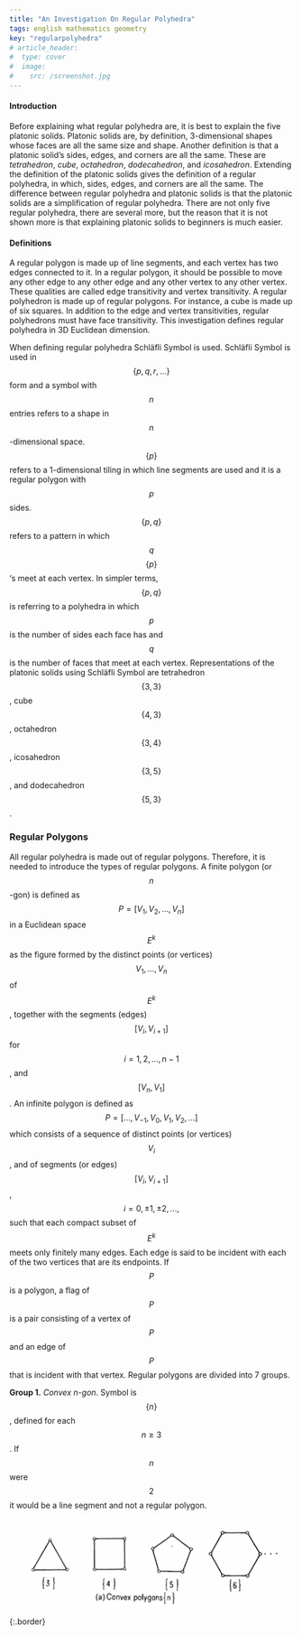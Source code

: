 ```yaml
---
title: "An Investigation On Regular Polyhedra"
tags: english mathematics geometry
key: "regularpolyhedra"
# article_header:
#  type: cover
#  image:
#    src: /screenshot.jpg
---
```


#### Introduction

Before explaining what regular polyhedra are, it is best to explain the five platonic solids. 
Platonic solids are, by definition, 3-dimensional shapes whose faces are all the same size and shape. 
Another definition is that a platonic solid’s sides, edges, and corners are all the same. 
These are _tetrahedron_, _cube_, _octahedron_, _dodecahedron_, and _icosahedron_. 
Extending the definition of the platonic solids gives the definition of a regular polyhedra, in which, sides, edges, and corners are all the same. 
The difference between regular polyhedra and platonic solids is that the platonic solids are a simplification of regular polyhedra. 
There are not only five regular polyhedra, there are several more, but the reason that it is not shown more is that explaining platonic solids to beginners is much easier.

<!--more-->

#### Definitions
A regular polygon is made up of line segments, and each vertex has two edges connected to it. In a regular polygon, it should be possible to move any other edge to any other edge and any other vertex to any other vertex. These qualities are called edge transitivity and vertex transitivity. A regular polyhedron is made up of regular polygons. For instance, a cube is made up of six squares. In addition to the edge and vertex transitivities, regular polyhedrons must have face transitivity. This investigation defines regular polyhedra in 3D Euclidean dimension.

When defining regular polyhedra Schläfli Symbol is used. Schläfli Symbol is used in $$\{p, q, r, ...\}$$ form and a symbol with $$n$$ entries refers to a shape in $$n$$-dimensional space. $$\{p\}$$ refers to a 1-dimensional tiling in which line segments are used and it is a regular polygon with $$p$$ sides. $$\{p, q\}$$ refers to a pattern in which $$q$$ $$\{p\}$$ ‘s meet at each vertex. In simpler terms, $$\{p, q\}$$ is referring to a polyhedra in which $$p$$ is the number of sides each face has and $$q$$ is the number of faces that meet at each vertex. Representations of the platonic solids using Schläfli Symbol are tetrahedron $$\{3, 3\}$$, cube $$\{4, 3\}$$, octahedron $$\{3, 4\}$$, icosahedron $$\{3, 5\}$$, and dodecahedron $$\{5, 3\}$$.

### Regular Polygons

All regular polyhedra is made out of regular polygons. Therefore, it is needed to introduce the types of regular polygons. A finite polygon (or $$n$$-gon) is defined as $$P=[V_1, V_2, .. ., V_n]$$ in a Euclidean space $$E^k$$ as the figure formed by the distinct points (or vertices) $$V_1, .. ., V_n$$ of $$E^k$$, together with the segments (edges) $$[V_i,V_{i+1}]$$ for $$i=1, 2, . .., n-1$$, and $$[V_n,V_1]$$. An infinite polygon is defined as $$P=[.. ., V_{-1}, V_0, V_1, V_2, .. .]$$ which consists of a sequence of distinct points (or vertices) $$V_i$$, and of segments (or edges) $$[V_i, V_{i + 1}]$$, $$i=0, \pm 1, \pm 2, .. ., $$ such that each compact subset of $$E^k$$ meets only finitely many edges. Each edge is said to be incident with each of the two vertices that are its endpoints. If $$P$$ is a polygon, a flag of $$P$$ is a pair consisting of a vertex of $$P$$ and an edge of $$P$$ that is incident with that vertex. Regular polygons are divided into 7 groups.

**Group 1.** _Convex n-gon_. Symbol is $$\{n\}$$, defined for each $$n \geq 3$$. If $$n$$ were $$2$$ it would be a line segment and not a regular polygon.

![Image](/assets/posts/regular-polyhedra/convex-polygons.png){:.border}
